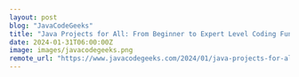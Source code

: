 ```yaml
---
layout: post
blog: "JavaCodeGeeks"
title: "Java Projects for All: From Beginner to Expert Level Coding Fun!"
date: 2024-01-31T06:00:00Z
image: images/javacodegeeks.png
remote_url: "https://www.javacodegeeks.com/2024/01/java-projects-for-all-from-beginner-to-expert-level-coding-fun.html"
---
```

